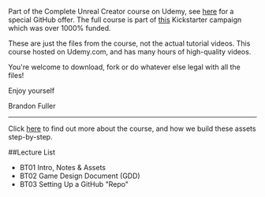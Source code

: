 Part of the Complete Unreal Creator course on Udemy, see [here](https://www.udeny.com/unrealcourse?couponCode=GitHub=GitHubSpecial) for a
special GitHub offer. The full course is part of
[this](https://www.kickstarter.com/projects/bentristem/learn-to-make-video-games-unreal-developer-course) Kickstarter campaign which was
over 1000% funded.

These are just the files from the course, not the actual tutorial videos. This course hosted on Udemy.com, and has many 
hours of high-quality videos.

You're welcome to download, fork or do whatever else legal with all the files!

Enjoy yourself

Brandon Fuller

---
Click [here](https://www.udeny.com/unrealcourse?couponCode=GitHub=GitHubSpecial) to find out more about the course, and how we build these
assets step-by-step.

##Lecture List
* BT01 Intro, Notes & Assets
* BT02 Game Design Document (GDD)
* BT03 Setting Up a GitHub "Repo"
